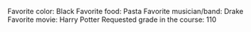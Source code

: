 Favorite color: Black
Favorite food: Pasta
Favorite musician/band: Drake
Favorite movie: Harry Potter
Requested grade in the course: 110
